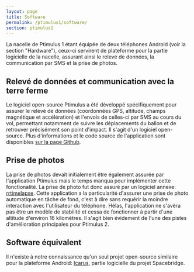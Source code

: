 ```yaml
---
layout: page
title: Software
permalink: /ptimulus1/software/
section: ptimulus1
---
```


La nacelle de Ptimulus 1 étant équipée de deux téléphones Android (voir la section "Hardware"), ceux-ci servirent de plateforme pour la partie logicielle de la nacelle, assurant ainsi 
le relevé de données, la communication par SMS et la prise de photos.

<h2 id="le-projet">Relevé de données et communication avec la terre ferme</h2>
Le logiciel open-source Ptimulus a été développé spécifiquement pour assurer le relevé de données (coordonnées GPS, altitude, champs magnétique et accélération) et l'envois de celles-ci
par SMS au cours du vol, permettant notamment de suivre les déplacements du ballon et de retrouver précisément son point d'impact.
Il s'agit d'un logiciel open-source. Plus d'informations et le code source de l'application sont disponibles <a href="https://github.com/NicolasFrd/Ptimulus">sur la page Github</a>.

<h2 id="le-projet">Prise de photos</h2>

La prise de photos devait initialement être également assurée par l'application Ptimulus mais le temps manqua pour implémenter cette fonctionalité. 
La prise de photo fut donc assuré par un logiciel annexe: <a href="https://code.google.com/p/rrtimelapse/">rrtimelapse</a>.
Cette application a la particularité d'assurer une prise de photo automatique en tâche de fond, c'est à dire sans requérir la moindre interaction avec l'utilisateur du téléphone.
Hélas, l'application ne s'avèra pas être un modèle de stabilité et cessa de fonctionner à partir d'une altitude d'environ 16 kilomètres. 
Il s'agit bien évidement de l'une des pistes d'amélioration principales pour Ptimulus 2.

<h2 id="le-projet">Software équivalent</h2>

Il n'existe à notre connaissance qu'un seul projet open-source similaire pour la plateforme Android: <a href="https://www.noisebridge.net/wiki/icarus">Icarus</a>, partie logicielle du projet Spacebridge.